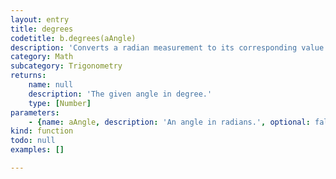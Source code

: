 ```yaml
---
layout: entry
title: degrees
codetitle: b.degrees(aAngle)
description: 'Converts a radian measurement to its corresponding value in degrees. Radians and degrees are two ways of measuring the same thing. There are 360 degrees in a circle and 2*PI radians in a circle. For example, 90° = PI/2 = 1.5707964. All trigonometric methods in Processing require their parameters to be specified in radians.'
category: Math
subcategory: Trigonometry
returns:
    name: null
    description: 'The given angle in degree.'
    type: [Number]
parameters:
    - {name: aAngle, description: 'An angle in radians.', optional: false, type: [Number]}
kind: function
todo: null
examples: []

---
```

